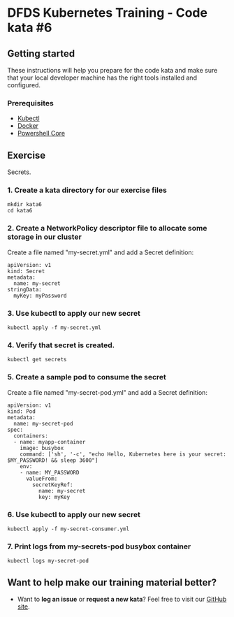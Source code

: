 DFDS Kubernetes Training - Code kata #6
======================================

## Getting started

These instructions will help you prepare for the code kata and make sure that your local developer machine has the right tools installed and configured.

### Prerequisites

* [Kubectl](https://kubernetes.io/docs/tasks/tools/install-kubectl/)
* [Docker](https://www.docker.com/products/docker-desktop)
* [Powershell Core](https://docs.microsoft.com/en-us/powershell/scripting/install/installing-powershell?view=powershell-6)

## Exercise

Secrets.


### 1. Create a kata directory for our exercise files
`mkdir kata6`<br/>
`cd kata6`

### 2. Create a NetworkPolicy descriptor file to allocate some storage in our cluster
Create a file named "my-secret.yml" and add a Secret definition:

```
apiVersion: v1
kind: Secret
metadata:
  name: my-secret
stringData:
  myKey: myPassword
```

### 3. Use kubectl to apply our new secret
`kubectl apply -f my-secret.yml`

### 4. Verify that secret is created.
`kubectl get secrets`

### 5. Create a sample pod to consume the secret
Create a file named "my-secret-pod.yml" and add a Secret definition:

```
apiVersion: v1
kind: Pod
metadata:
  name: my-secret-pod
spec:
  containers:
  - name: myapp-container
    image: busybox
    command: ['sh', '-c', "echo Hello, Kubernetes here is your secret: $MY_PASSWORD! && sleep 3600"]
    env:
    - name: MY_PASSWORD
      valueFrom:
        secretKeyRef:
          name: my-secret
          key: myKey
```

### 6. Use kubectl to apply our new secret
`kubectl apply -f my-secret-consumer.yml`

### 7. Print logs from my-secrets-pod busybox container
`kubectl logs my-secret-pod`

## Want to help make our training material better?

 * Want to **log an issue** or **request a new kata**? Feel free to visit our [GitHub site](https://github.com/dfds/ded-dojo/issues). 
